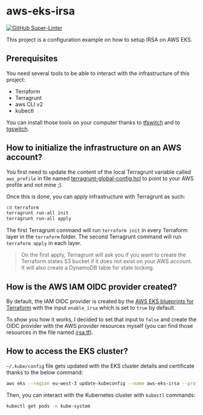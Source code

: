 # aws-eks-irsa

[![GitHub Super-Linter](https://github.com/taufort/aws-eks-irsa/actions/workflows/linter.yml/badge.svg)](https://github.com/marketplace/actions/super-linter)

This project is a configuration example on how to setup IRSA on AWS EKS.

## Prerequisites

You need several tools to be able to interact with the infrastructure of this project:
- Terraform
- Terragrunt
- aws CLI v2
- kubectl

You can install those tools on your computer thanks to [tfswitch](https://github.com/warrensbox/terraform-switcher) and
to [tgswitch](https://github.com/warrensbox/tgswitch).

## How to initialize the infrastructure on an AWS account?

You first need to update the content of the local Terragrunt variable called `aws_profile` in file named
[terragrunt-global-config.hcl](terraform/terragrunt-global-config.hcl) to point to your AWS profile and not mine ;).

Once this is done, you can apply infrastructure with Terragrunt as such:
```bash
cd terraform
terragrunt run-all init
terragrunt run-all apply
```
The first Terragrunt command will run `terraform init` in every Terraform layer in the `terraform` folder. The second
Terragrunt command will run `terraform apply` in each layer.

> On the first apply, Terragrunt will ask you if you want to create the Terraform states S3 bucket if it does not exist
on your AWS account. It will also create a DynamoDB table for state locking.

## How is the AWS IAM OIDC provider created?

By default, the IAM OIDC provider is created by the
[AWS EKS blueprints for Terraform](https://github.com/aws-ia/terraform-aws-eks-blueprints/)
with the input `enable_irsa` which is set to `true` by default.

To show you how it works, I decided to set that input to `false` and create the OIDC provider with the AWS
provider resources myself (you can find those resources in the file named [irsa.tf](terraform/05_eks_cluster/irsa.tf)).

## How to access the EKS cluster?

`~/.kube/config` file gets updated with the EKS cluster details and certificate thanks to the below command:

```bash
aws eks --region eu-west-3 update-kubeconfig --name aws-eks-irsa --profile <YOUR_AWS_PROFILE>
```

Then, you can interact with the Kubernetes cluster with `kubectl` commands:
```bash
kubectl get pods -n kube-system
```
